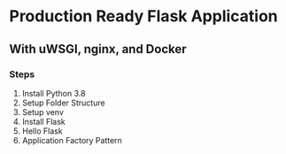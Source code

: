 # Production Ready Flask Application

## With uWSGI, nginx, and Docker

### Steps

1. Install Python 3.8
2. Setup Folder Structure
3. Setup venv
4. Install Flask
5. Hello Flask
6. Application Factory Pattern